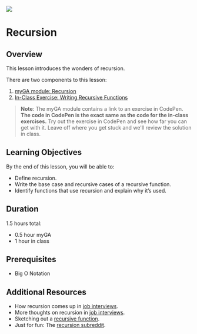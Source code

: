 ![](https://ga-dash.s3.amazonaws.com/production/assets/logo-9f88ae6c9c3871690e33280fcf557f33.png) 

# Recursion

## Overview
This lesson introduces the wonders of recursion.

There are two components to this lesson:
1. [myGA module: Recursion](https://my.generalassemb.ly/activities/773)
2. [In-Class Exercise: Writing Recursive Functions](https://git.generalassemb.ly/software-engineering-immersive/SEI-Course-Materials/blob/master/6_computer-science-materials/algorithms/recursion/exercises/recursion.js)

> **Note**: The myGA module contains a link to an exercise in CodePen. **The code in CodePen is the exact same as the code for the in-class exercises.** Try out the exercise in CodePen and see how far you can get with it. Leave off where you get stuck and we'll review the solution in class.

## Learning Objectives
By the end of this lesson, you will be able to:
- Define recursion. 
- Write the base case and recursive cases of a recursive function. 
- Identify functions that use recursion and explain why it’s used.

## Duration
1.5 hours total:
* 0.5 hour myGA
* 1 hour in class

## Prerequisites
* Big O Notation

## Additional Resources
- How recursion comes up in [job interviews](https://hackernoon.com/coding-interview-recursion-f0d60c9dbb60).
- More thoughts on recursion in [job interviews](https://www.byte-by-byte.com/recursion/).
- Sketching out a [recursive function](https://www.youtube.com/watch?v=bGC2fNALbNU).
- Just for fun: The [recursion subreddit](https://www.reddit.com/r/recursion).